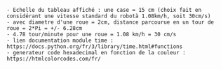 	- Echelle du tableau affiché : une case = 15 cm (choix fait en considérant une vitesse standard du robotà 1.08km/h, soit 30cm/s) 
	- avec diametre d'une roue = 2cm, distance parcourue en un tour de roue = 2*Pi = +/- 6.28cm
	- 4.78 tour/minute pour une roue = 1.08 km/h = 30 cm/s
	- lien documentation module time : https://docs.python.org/fr/3/library/time.html#functions
	- generateur code hexadecimal en fonction de la couleur : https://htmlcolorcodes.com/fr/

